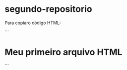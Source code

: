 # segundo-repositorio

Para copiaro código HTML:

´´´
<html>
 <h1>Meu primeiro arquivo HTML</h1>
 </html>
 ´´´
